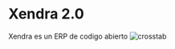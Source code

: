 # Xendra 2.0

Xendra es un ERP de codigo abierto
![crosstab](https://user-images.githubusercontent.com/1349879/229232947-49aed496-dbf0-41f6-a419-af13d24c1c26.png)
